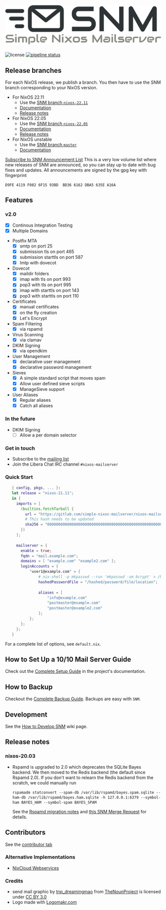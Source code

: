 # ![Simple Nixos MailServer][logo]
![license](https://img.shields.io/badge/license-GPL3-brightgreen.svg)
[![pipeline status](https://gitlab.com/simple-nixos-mailserver/nixos-mailserver/badges/master/pipeline.svg)](https://gitlab.com/simple-nixos-mailserver/nixos-mailserver/commits/master)


## Release branches

For each NixOS release, we publish a branch. You then have to use the
SNM branch corresponding to your NixOS version.

* For NixOS 22.11
   - Use the [SNM branch `nixos-22.11`](https://gitlab.com/simple-nixos-mailserver/nixos-mailserver/-/tree/nixos-22.11)
   - [Documentation](https://nixos-mailserver.readthedocs.io/en/nixos-22.11/)
   - [Release notes](https://nixos-mailserver.readthedocs.io/en/nixos-22.11/release-notes.html#nixos-22-11)
* For NixOS 22.05
   - Use the [SNM branch `nixos-22.05`](https://gitlab.com/simple-nixos-mailserver/nixos-mailserver/-/tree/nixos-22.05)
   - [Documentation](https://nixos-mailserver.readthedocs.io/en/nixos-22.05/)
   - [Release notes](https://nixos-mailserver.readthedocs.io/en/nixos-22.05/release-notes.html#nixos-22-05)
* For NixOS unstable
   - Use the [SNM branch `master`](https://gitlab.com/simple-nixos-mailserver/nixos-mailserver/-/tree/master)
   - [Documentation](https://nixos-mailserver.readthedocs.io/en/latest/)

[Subscribe to SNM Announcement List](https://www.freelists.org/list/snm)
This is a very low volume list where new releases of SNM are announced, so you
can stay up to date with bug fixes and updates. All announcements are signed by
the gpg key with fingerprint

```
D9FE 4119 F082 6F15 93BD  BD36 6162 DBA5 635E A16A
```


## Features
### v2.0
 * [x] Continous Integration Testing
 * [x] Multiple Domains
 * Postfix MTA
    - [x] smtp on port 25
    - [x] submission tls on port 465
    - [x] submission starttls on port 587
    - [x] lmtp with dovecot
 * Dovecot
    - [x] maildir folders
    - [x] imap with tls on port 993
    - [x] pop3 with tls on port 995
    - [x] imap with starttls on port 143
    - [x] pop3 with starttls on port 110
 * Certificates
    - [x] manual certificates
    - [x] on the fly creation
    - [x] Let's Encrypt
 * Spam Filtering
    - [x] via rspamd
 * Virus Scanning
    - [x] via clamav
 * DKIM Signing
    - [x] via opendkim
 * User Management
    - [x] declarative user management
    - [x] declarative password management
 * Sieves
    - [x] A simple standard script that moves spam
    - [x] Allow user defined sieve scripts
    - [x] ManageSieve support
 * User Aliases
    - [x] Regular aliases
    - [x] Catch all aliases

### In the future

  * DKIM Signing
    - [ ] Allow a per domain selector

### Get in touch

- Subscribe to the [mailing list](https://www.freelists.org/archive/snm/)
- Join the Libera Chat IRC channel `#nixos-mailserver`

### Quick Start

```nix
   { config, pkgs, ... }:
   let release = "nixos-21.11";
   in {
     imports = [
       (builtins.fetchTarball {
         url = "https://gitlab.com/simple-nixos-mailserver/nixos-mailserver/-/archive/${release}/nixos-mailserver-${release}.tar.gz";
         # This hash needs to be updated
         sha256 = "0000000000000000000000000000000000000000000000000000";
       })
     ];

     mailserver = {
       enable = true;
       fqdn = "mail.example.com";
       domains = [ "example.com" "example2.com" ];
       loginAccounts = {
           "user1@example.com" = {
               # nix-shell -p mkpasswd --run 'mkpasswd -sm bcrypt' > /hashed/password/file/location
               hashedPasswordFile = "/hashed/password/file/location";

               aliases = [
                   "info@example.com"
                   "postmaster@example.com"
                   "postmaster@example2.com"
               ];
           };
       };
     };
   }
```

For a complete list of options, see `default.nix`.



## How to Set Up a 10/10 Mail Server Guide
Check out the [Complete Setup Guide](https://nixos-mailserver.readthedocs.io/en/latest/setup-guide.html) in the project's documentation.

## How to Backup

Checkout the [Complete Backup Guide](https://nixos-mailserver.readthedocs.io/en/latest/backup-guide.html). Backups are easy with `SNM`.

## Development

See the [How to Develop SNM](https://nixos-mailserver.readthedocs.io/en/latest/howto-develop.html) wiki page.

## Release notes

### nixos-20.03

- Rspamd is upgraded to 2.0 which deprecates the SQLite Bayes
  backend. We then moved to the Redis backend (the default since
  Rspamd 2.0). If you don't want to relearn the Redis backend from the
  scratch, we could manually run

      rspamadm statconvert --spam-db /var/lib/rspamd/bayes.spam.sqlite --ham-db /var/lib/rspamd/bayes.ham.sqlite -h 127.0.0.1:6379 --symbol-ham BAYES_HAM --symbol-spam BAYES_SPAM

  See the [Rspamd migration
  notes](https://rspamd.com/doc/migration.html#migration-to-rspamd-20)
  and [this SNM Merge
  Request](https://gitlab.com/simple-nixos-mailserver/nixos-mailserver/-/merge_requests/164)
  for details.

## Contributors
See the [contributor tab](https://gitlab.com/simple-nixos-mailserver/nixos-mailserver/-/graphs/master)

### Alternative Implementations
 * [NixCloud Webservices](https://github.com/nixcloud/nixcloud-webservices)

### Credits
 * send mail graphic by [tnp_dreamingmao](https://thenounproject.com/dreamingmao)
   from [TheNounProject](https://thenounproject.com/) is licensed under
   [CC BY 3.0](http://creativecommons.org/~/3.0/)
 * Logo made with [Logomakr.com](https://logomakr.com)




[logo]: docs/logo.png
